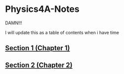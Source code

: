 # Physics4A-Notes
DAMN!!!

I will update this as a table of contents when i have time
## [Section 1 (Chapter 1)](/Section%201%20(Chapter%201)/)
## [Section 2 (Chapter 2)](/Section%202%20(Chapter%202)/)
